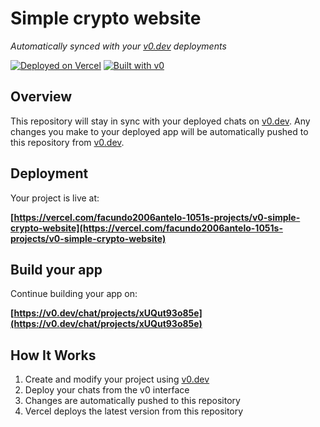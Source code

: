 # Simple crypto website

*Automatically synced with your [v0.dev](https://v0.dev) deployments*

[![Deployed on Vercel](https://img.shields.io/badge/Deployed%20on-Vercel-black?style=for-the-badge&logo=vercel)](https://vercel.com/facundo2006antelo-1051s-projects/v0-simple-crypto-website)
[![Built with v0](https://img.shields.io/badge/Built%20with-v0.dev-black?style=for-the-badge)](https://v0.dev/chat/projects/xUQut93o85e)

## Overview

This repository will stay in sync with your deployed chats on [v0.dev](https://v0.dev).
Any changes you make to your deployed app will be automatically pushed to this repository from [v0.dev](https://v0.dev).

## Deployment

Your project is live at:

**[https://vercel.com/facundo2006antelo-1051s-projects/v0-simple-crypto-website](https://vercel.com/facundo2006antelo-1051s-projects/v0-simple-crypto-website)**

## Build your app

Continue building your app on:

**[https://v0.dev/chat/projects/xUQut93o85e](https://v0.dev/chat/projects/xUQut93o85e)**

## How It Works

1. Create and modify your project using [v0.dev](https://v0.dev)
2. Deploy your chats from the v0 interface
3. Changes are automatically pushed to this repository
4. Vercel deploys the latest version from this repository